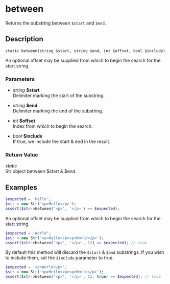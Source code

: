# between
Returns the substring between `$start` and `$end`.

## Description
`static between(string $start, string $end, int $offset, bool $include)`

An optional offset may be supplied from which
to begin the search for the start string.

### Parameters
* _string_ __$start__  
Delimiter marking the start of the substring.

* _string_ __$end__  
Delimiter marking the end of the substring.

* _int_ __$offset__  
Index from which to begin the search.

* _bool_ __$include__  
If true, we include the start & end in the result.


### Return Value
_static_  
Str object between $start & $end.

## Examples
```php
$expected = 'Hello';
$str = new Str('<p>Hello</p>');
assert($str->between('<p>', '</p>') == $expected);
```

An optional offset may be supplied from which to begin the search for the start string.

```php
$expected = 'World';
$str = new Str('<p>Hello</p><p>World</p>');
assert($str->between('<p>', '</p>', 12) == $expected); // true
```

By default this method will discard the `$start` & `$end` substrings.
If you wish to include them, set the `$include` parameter to true.

```php
$expected = '<p>World</p>';
$str = new Str('<p>Hello</p><p>World</p>');
assert($str->between('<p>', '</p>', 12, true) == $expected); // true
```